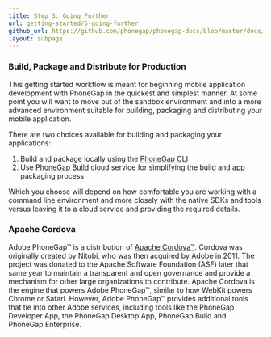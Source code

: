 ```yaml
---
title: Step 5: Going Further
url: getting-started/5-going-further
github_url: https://github.com/phonegap/phonegap-docs/blob/master/docs/1-getting-started/5-going-further.html.md
layout: subpage
---
```


### Build, Package and Distribute for Production

This getting started workflow is meant for beginning mobile application development with PhoneGap in the quickest and simplest manner.
At some point you will want to move out of the sandbox environment and into a more advanced environment suitable for
building, packaging and distributing your mobile application.

There are two choices available for building and packaging your applications:

1. Build and package locally using the [PhoneGap CLI](http://docs.phonegap.com/references/phonegap-cli/)
2. Use [PhoneGap Build](http://build.phonegap.com) cloud service for simplifying the build and app packaging process

Which you choose will depend on how comfortable you are working with a command line environment and more closely with the native SDKs and tools versus
leaving it to a cloud service and providing the required details.  


### Apache Cordova
Adobe PhoneGap&#8482; is a distribution of [Apache Cordova&#8482;](http://cordova.io). Cordova was originally created by Nitobi, who was then acquired by Adobe in 2011.
 The project was donated to the Apache Software Foundation (ASF) later that same year to maintain a transparent and open governance
 and provide a mechanism for other large organizations to contribute. Apache Cordova is the engine that powers Adobe PhoneGap&#8482;, similar to how WebKit
 powers Chrome or Safari. However, Adobe PhoneGap&#8482; provides additional tools that tie into other Adobe services, including tools like the PhoneGap Developer App, the PhoneGap
 Desktop App, PhoneGap Build and PhoneGap Enterprise.
